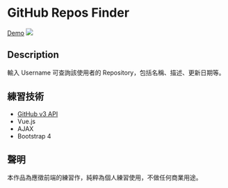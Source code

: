 # GitHub Repos Finder
[Demo](https://kayahino.github.io/my_repos/public/)
![](https://i.imgur.com/lxfxYrs.png)

## Description
輸入 Username 可查詢該使用者的 Repository，包括名稱、描述、更新日期等。

## 練習技術
- [GitHub v3 API](https://developer.github.com/v3/ "https://developer.github.com/v3/")
- Vue.js
- AJAX
- Bootstrap 4

## 聲明
本作品為應徵前端的練習作，純粹為個人練習使用，不做任何商業用途。
